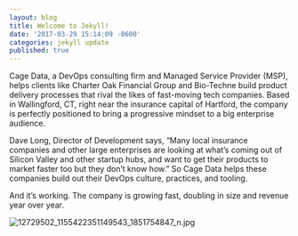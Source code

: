```yaml
---
layout: blog
title: Welcome to Jekyll!
date: '2017-03-29 15:14:09 -0600'
categories: jekyll update
published: true
---
```

Cage Data, a DevOps consulting firm and Managed Service Provider (MSP), helps clients like Charter Oak Financial Group and Bio-Techne build product delivery processes that rival the likes of fast-moving tech companies. Based in Wallingford, CT, right near the insurance capital of Hartford, the company is perfectly positioned to bring a progressive mindset to a big enterprise audience.  

Dave Long, Director of Development says, “Many local insurance companies and other large enterprises are looking at what’s coming out of Silicon Valley and other startup hubs, and want to get their products to market faster too but they don’t know how.” So Cage Data helps these companies build out their DevOps culture, practices, and tooling.

And it’s working. The company is growing fast, doubling in size and revenue year over year.

![12729502_1155422351149543_1851754847_n.jpg]({{site.baseurl}}/assets/img/12729502_1155422351149543_1851754847_n.jpg)

